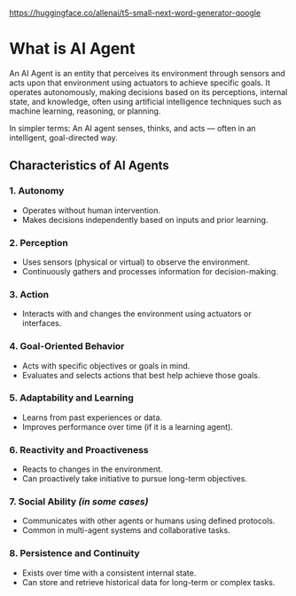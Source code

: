 https://huggingface.co/allenai/t5-small-next-word-generator-qoogle

# What is AI Agent
An AI Agent is an entity that perceives its environment through sensors and acts upon that environment using actuators to achieve specific goals. It operates autonomously, making decisions based on its perceptions, internal state, and knowledge, often using artificial intelligence techniques such as machine learning, reasoning, or planning.

In simpler terms:
An AI agent senses, thinks, and acts — often in an intelligent, goal-directed way.


## Characteristics of AI Agents

### 1. Autonomy
- Operates without human intervention.
- Makes decisions independently based on inputs and prior learning.

### 2. Perception
- Uses sensors (physical or virtual) to observe the environment.
- Continuously gathers and processes information for decision-making.

### 3. Action
- Interacts with and changes the environment using actuators or interfaces.

### 4. Goal-Oriented Behavior
- Acts with specific objectives or goals in mind.
- Evaluates and selects actions that best help achieve those goals.

### 5. Adaptability and Learning
- Learns from past experiences or data.
- Improves performance over time (if it is a learning agent).

### 6. Reactivity and Proactiveness
- Reacts to changes in the environment.
- Can proactively take initiative to pursue long-term objectives.

### 7. Social Ability *(in some cases)*
- Communicates with other agents or humans using defined protocols.
- Common in multi-agent systems and collaborative tasks.

### 8. Persistence and Continuity
- Exists over time with a consistent internal state.
- Can store and retrieve historical data for long-term or complex tasks.
